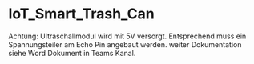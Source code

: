 # IoT_Smart_Trash_Can


Achtung: Ultraschallmodul wird mit 5V versorgt. Entsprechend muss ein Spannungsteiler am Echo Pin angebaut werden. weiter Dokumentation siehe Word Dokument in Teams Kanal.
